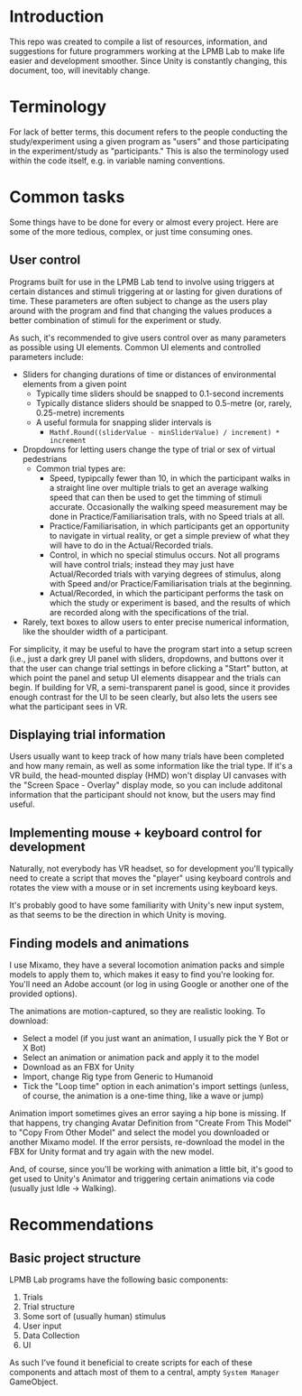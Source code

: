 # Introduction
This repo was created to compile a list of resources, information, and suggestions for future programmers working at the LPMB Lab to make life easier and development smoother. Since Unity is constantly changing, this document, too, will inevitably change.

# Terminology
For lack of better terms, this document refers to the people conducting the study/experiment using a given program as "users" and those participating in the experiment/study as "participants." This is also the terminology used within the code itself, e.g. in variable naming conventions.

# Common tasks
Some things have to be done for every or almost every project. Here are some of the more tedious, complex, or just time consuming ones.

## User control
Programs built for use in the LPMB Lab tend to involve using triggers at certain distances and stimuli triggering at or lasting for given durations of time. These parameters are often subject to change as the users play around with the program and find that changing the values produces a better combination of stimuli for the experiment or study.

As such, it's recommended to give users control over as many parameters as possible using UI elements. Common UI elements and controlled parameters include:

- Sliders for changing durations of time or distances of environmental elements from a given point
  - Typically time sliders should be snapped to 0.1-second increments
  - Typically distance sliders should be snapped to 0.5-metre (or, rarely, 0.25-metre) increments
  - A useful formula for snapping slider intervals is
    - `Mathf.Round((sliderValue - minSliderValue) / increment) * increment`
- Dropdowns for letting users change the type of trial or sex of virtual pedestrians
  - Common trial types are:
    - Speed, typipcally fewer than 10, in which the participant walks in a straight line over multiple trials to get an average walking speed that can then be used to get the timming of stimuli accurate. Occasionally the walking speed measurement may be done in Practice/Familiarisation trals, with no Speed trials at all.
    - Practice/Familiarisation, in which participants get an opportunity to navigate in virtual reality, or get a simple preview of what they will have to do in the Actual/Recorded trials.
    - Control, in which no special stimulus occurs. Not all programs will have control trials; instead they may just have Actual/Recorded trials with varying degrees of stimulus, along with Speed and/or Practice/Familiarisation trials at the beginning.
    - Actual/Recorded, in which the participant performs the task on which the study or experiment is based, and the results of which are recorded along with the specifications of the trial.
- Rarely, text boxes to allow users to enter precise numerical information, like the shoulder width of a participant.

For simplicity, it may be useful to have the program start into a setup screen (i.e., just a dark grey UI panel with sliders, dropdowns, and buttons over it that the user can change trial settings in before clicking a "Start" button, at which point the panel and setup UI elements disappear and the trials can begin. If building for VR, a semi-transparent panel is good, since it provides enough contrast for the UI to be seen clearly, but also lets the users see what the participant sees in VR.

## Displaying trial information
Users usually want to keep track of how many trials have been completed and how many remain, as well as some information like the trial type. If it's a VR build, the head-mounted display (HMD) won't display UI canvases with the "Screen Space - Overlay" display mode, so you can include additonal information that the participant should not know, but the users may find useful.

## Implementing mouse + keyboard control for development
Naturally, not everybody has VR headset, so for development you'll typically need to create a script that moves the "player" using keyboard controls and rotates the view with a mouse or in set increments using keyboard keys.

It's probably good to have some familiarity with Unity's new input system, as that seems to be the direction in which Unity is moving.

## Finding models and animations
I use Mixamo, they have a several locomotion animation packs and simple models to apply them to, which makes it easy to find you're looking for. You'll need an Adobe account (or log in using Google or another one of the provided options).

The animations are motion-captured, so they are realistic looking. To download:
- Select a model (if you just want an animation, I usually pick the Y Bot or X Bot)
- Select an animation or animation pack and apply it to the model
- Download as an FBX for Unity
- Import, change Rig type from Generic to Humanoid
- Tick the "Loop time" option in each animation's import settings (unless, of course, the animation is a one-time thing, like a wave or jump)

Animation import sometimes gives an error saying a hip bone is missing. If that happens, try changing Avatar Definition from "Create From This Model" to "Copy From Other Model" and select the model you downloaded or another Mixamo model. If the error persists, re-download the model in the FBX for Unity format and try again with the new model.

And, of course, since you'll be working with animation a little bit, it's good to get used to Unity's Animator and triggering certain animations via code (usually just Idle -> Walking).

# Recommendations

## Basic project structure
LPMB Lab programs have the following basic components:
1. Trials
3. Trial structure
4. Some sort of (usually human) stimulus
5. User input
6. Data Collection
7. UI

As such I've found it beneficial to create scripts for each of these components and attach most of them to a central, ampty `System Manager` GameObject.
